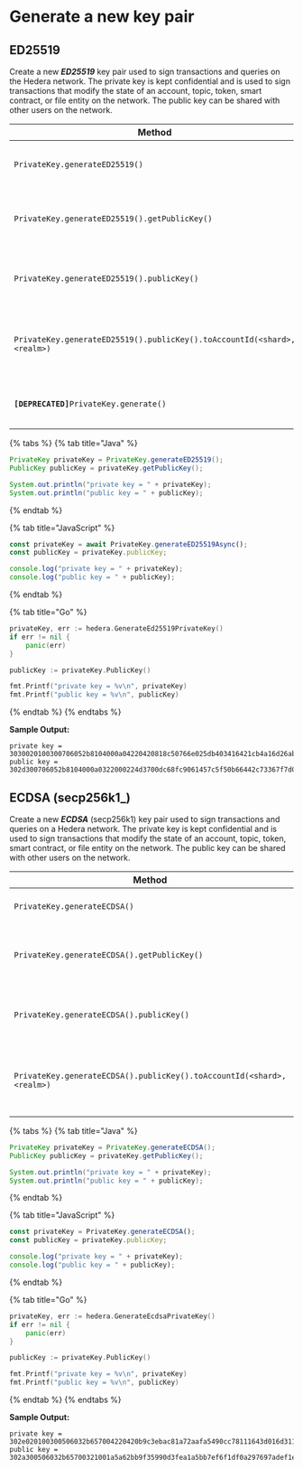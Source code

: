 # Generate a new key pair

## ED25519

Create a new _**ED25519**_ key pair used to sign transactions and queries on the Hedera network. The private key is kept confidential and is used to sign transactions that modify the state of an account, topic, token, smart contract, or file entity on the network. The public key can be shared with other users on the network.

| **Method**                                                              | **Type**   | **Description**                                              |
| ----------------------------------------------------------------------- | ---------- | ------------------------------------------------------------ |
| `PrivateKey.generateED25519()`                                          | PrivateKey | Generates an Ed25519 private key                             |
| `PrivateKey.generateED25519().getPublicKey()`                           | PublicKey  | Derive a public key from this Ed25519 private key            |
| `PrivateKey.generateED25519().publicKey()`                              | PublicKey  | Derive a public key from this Ed25519 private key            |
| `PrivateKey.generateED25519().publicKey().toAccountId(<shard>,<realm>)` | long, long | Contruct an alias account ID from a alias public key address |
| **`[DEPRECATED]`**`PrivateKey.generate()`                               | PrivateKey | Generates an Ed25519 private key                             |

{% tabs %}
{% tab title="Java" %}

```java
PrivateKey privateKey = PrivateKey.generateED25519();
PublicKey publicKey = privateKey.getPublicKey();

System.out.println("private key = " + privateKey);
System.out.println("public key = " + publicKey);
```

{% endtab %}

{% tab title="JavaScript" %}

```javascript
const privateKey = await PrivateKey.generateED25519Async();
const publicKey = privateKey.publicKey;

console.log("private key = " + privateKey);
console.log("public key = " + publicKey);
```

{% endtab %}

{% tab title="Go" %}

```go
privateKey, err := hedera.GenerateEd25519PrivateKey()
if err != nil {
    panic(err)
}

publicKey := privateKey.PublicKey()

fmt.Printf("private key = %v\n", privateKey)
fmt.Printf("public key = %v\n", publicKey)
```

{% endtab %}
{% endtabs %}

**Sample Output:**

```
private key = 3030020100300706052b8104000a04220420818c50766e025db403416421cb4a16d26ab0044b7f1a1e45513cef2c86123b91
public key = 302d300706052b8104000a0322000224d3700dc68fc9061457c5f50b66442c73367f7d0b1d5a7e3a1903e352ca217c
```

## ECDSA (secp256k1\_)

Create a new _**ECDSA**_ (secp256k1) key pair used to sign transactions and queries on a Hedera network. The private key is kept confidential and is used to sign transactions that modify the state of an account, topic, token, smart contract, or file entity on the network. The public key can be shared with other users on the network.

| **Method**                                                             | **Type**   | **Description**                                          |
| ---------------------------------------------------------------------- | ---------- | -------------------------------------------------------- |
| `PrivateKey.generateECDSA()`                                           | PrivateKey | Generates an ECSDA private key                           |
| `PrivateKey.generateECDSA().getPublicKey()`                            | PublicKey  | Derive a public key from this ECDSA private key          |
| `PrivateKey.generateECDSA().publicKey()`                               | PublicKey  | Derive a public key from this ECDSA private key          |
| `PrivateKey.generateECDSA().publicKey().toAccountId(<shard>, <realm>)` | long, long | Contructs an account ID from an account alias public key |

{% tabs %}
{% tab title="Java" %}

```java
PrivateKey privateKey = PrivateKey.generateECDSA();
PublicKey publicKey = privateKey.getPublicKey();

System.out.println("private key = " + privateKey);
System.out.println("public key = " + publicKey);
```

{% endtab %}

{% tab title="JavaScript" %}

```javascript
const privateKey = PrivateKey.generateECDSA();
const publicKey = privateKey.publicKey;

console.log("private key = " + privateKey);
console.log("public key = " + publicKey);
```

{% endtab %}

{% tab title="Go" %}

```go
privateKey, err := hedera.GenerateEcdsaPrivateKey()
if err != nil {
    panic(err)
}

publicKey := privateKey.PublicKey()

fmt.Printf("private key = %v\n", privateKey)
fmt.Printf("public key = %v\n", publicKey)
```

{% endtab %}
{% endtabs %}

**Sample Output:**

```
private key = 302e020100300506032b657004220420b9c3ebac81a72aafa5490cc78111643d016d311e60869436fbb91c73307ed35a
public key = 302a300506032b65700321001a5a62bb9f35990d3fea1a5bb7ef6f1df0a297697adef1e04510c9d4ecc5db3f
```
